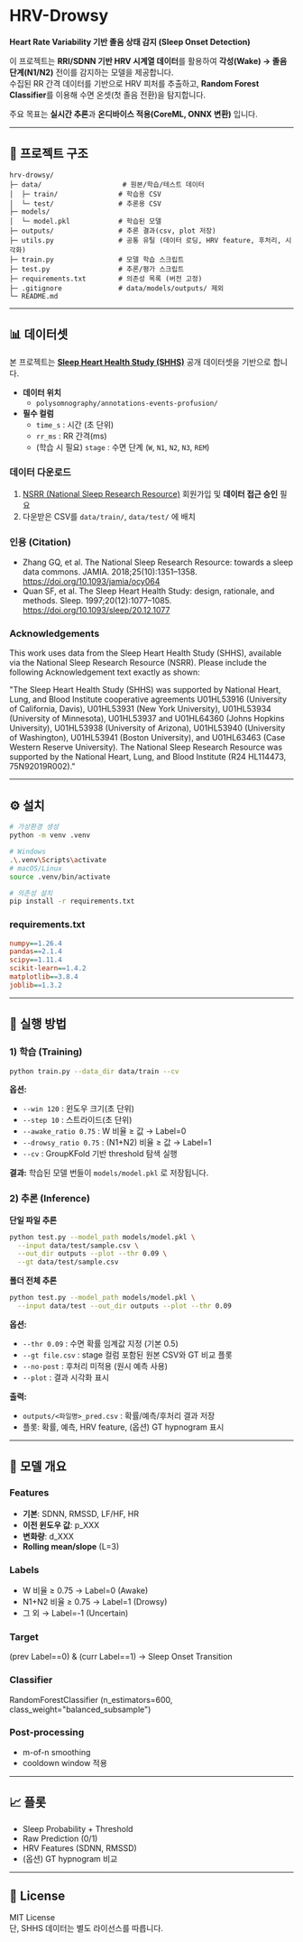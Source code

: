 # HRV-Drowsy  
**Heart Rate Variability 기반 졸음 상태 감지 (Sleep Onset Detection)**  

이 프로젝트는 **RRI/SDNN 기반 HRV 시계열 데이터**를 활용하여 **각성(Wake) → 졸음 단계(N1/N2)** 전이를 감지하는 모델을 제공합니다.  
수집된 RR 간격 데이터를 기반으로 HRV 피처를 추출하고, **Random Forest Classifier**를 이용해 수면 온셋(첫 졸음 전환)을 탐지합니다.  

주요 목표는 **실시간 추론**과 **온디바이스 적용(CoreML, ONNX 변환)** 입니다.  

---

## 📂 프로젝트 구조

```
hrv-drowsy/
├─ data/                    # 원본/학습/테스트 데이터
│  ├─ train/               # 학습용 CSV
│  └─ test/                # 추론용 CSV
├─ models/
│  └─ model.pkl            # 학습된 모델
├─ outputs/                # 추론 결과(csv, plot 저장)
├─ utils.py                # 공통 유틸 (데이터 로딩, HRV feature, 후처리, 시각화)
├─ train.py                # 모델 학습 스크립트
├─ test.py                 # 추론/평가 스크립트
├─ requirements.txt        # 의존성 목록 (버전 고정)
├─ .gitignore              # data/models/outputs/ 제외
└─ README.md
```

---

## 📊 데이터셋

본 프로젝트는 **[Sleep Heart Health Study (SHHS)](https://sleepdata.org/datasets/shhs)** 공개 데이터셋을 기반으로 합니다.  

- **데이터 위치**  
  - `polysomnography/annotations-events-profusion/`  
- **필수 컬럼**  
  - `time_s` : 시간 (초 단위)  
  - `rr_ms` : RR 간격(ms)  
  - (학습 시 필요) `stage` : 수면 단계 (`W`, `N1`, `N2`, `N3`, `REM`)  

### 데이터 다운로드
1. [NSRR (National Sleep Research Resource)](https://sleepdata.org/datasets/shhs) 회원가입 및 **데이터 접근 승인** 필요  
2. 다운받은 CSV를 `data/train/`, `data/test/` 에 배치

### 인용 (Citation)
- Zhang GQ, et al. The National Sleep Research Resource: towards a sleep data commons. JAMIA. 2018;25(10):1351–1358. https://doi.org/10.1093/jamia/ocy064
- Quan SF, et al. The Sleep Heart Health Study: design, rationale, and methods. Sleep. 1997;20(12):1077–1085. https://doi.org/10.1093/sleep/20.12.1077

### Acknowledgements
This work uses data from the Sleep Heart Health Study (SHHS), available via the National Sleep Research Resource (NSRR).
Please include the following Acknowledgement text exactly as shown:

"The Sleep Heart Health Study (SHHS) was supported by National Heart, Lung, and Blood Institute cooperative agreements U01HL53916 (University of California, Davis), U01HL53931 (New York University), U01HL53934 (University of Minnesota), U01HL53937 and U01HL64360 (Johns Hopkins University), U01HL53938 (University of Arizona), U01HL53940 (University of Washington), U01HL53941 (Boston University), and U01HL63463 (Case Western Reserve University). The National Sleep Research Resource was supported by the National Heart, Lung, and Blood Institute (R24 HL114473, 75N92019R002)."

---

## ⚙️ 설치

```bash
# 가상환경 생성
python -m venv .venv

# Windows
.\.venv\Scripts\activate
# macOS/Linux
source .venv/bin/activate

# 의존성 설치
pip install -r requirements.txt
```

### requirements.txt

```ini
numpy==1.26.4
pandas==2.1.4
scipy==1.11.4
scikit-learn==1.4.2
matplotlib==3.8.4
joblib==1.3.2
```

---

## 🚀 실행 방법

### 1) 학습 (Training)

```bash
python train.py --data_dir data/train --cv
```

**옵션:**
- `--win 120` : 윈도우 크기(초 단위)
- `--step 10` : 스트라이드(초 단위)
- `--awake_ratio 0.75` : W 비율 ≥ 값 → Label=0
- `--drowsy_ratio 0.75` : (N1+N2) 비율 ≥ 값 → Label=1
- `--cv` : GroupKFold 기반 threshold 탐색 실행

**결과:**
학습된 모델 번들이 `models/model.pkl` 로 저장됩니다.

### 2) 추론 (Inference)

**단일 파일 추론**

```bash
python test.py --model_path models/model.pkl \
  --input data/test/sample.csv \
  --out_dir outputs --plot --thr 0.09 \
  --gt data/test/sample.csv
```

**폴더 전체 추론**

```bash
python test.py --model_path models/model.pkl \
  --input data/test --out_dir outputs --plot --thr 0.09
```

**옵션:**
- `--thr 0.09` : 수면 확률 임계값 지정 (기본 0.5)
- `--gt file.csv` : stage 컬럼 포함된 원본 CSV와 GT 비교 플롯
- `--no-post` : 후처리 미적용 (원시 예측 사용)
- `--plot` : 결과 시각화 표시

**출력:**
- `outputs/<파일명>_pred.csv` : 확률/예측/후처리 결과 저장
- 플롯: 확률, 예측, HRV feature, (옵션) GT hypnogram 표시

---

## 🧩 모델 개요

### Features
- **기본**: SDNN, RMSSD, LF/HF, HR
- **이전 윈도우 값**: p_XXX
- **변화량**: d_XXX
- **Rolling mean/slope** (L=3)

### Labels
- W 비율 ≥ 0.75 → Label=0 (Awake)
- N1+N2 비율 ≥ 0.75 → Label=1 (Drowsy)
- 그 외 → Label=-1 (Uncertain)

### Target
(prev Label==0) & (curr Label==1) → Sleep Onset Transition

### Classifier
RandomForestClassifier (n_estimators=600, class_weight="balanced_subsample")

### Post-processing
- m-of-n smoothing
- cooldown window 적용

---

## 📈 플롯

- Sleep Probability + Threshold
- Raw Prediction (0/1)
- HRV Features (SDNN, RMSSD)
- (옵션) GT hypnogram 비교

---

## 📜 License

MIT License  
단, SHHS 데이터는 별도 라이선스를 따릅니다.
